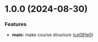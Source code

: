 # 1.0.0 (2024-08-30)


### Features

* **main:** make course structure ([ce091e0](https://github.com/zbadalov/os-intro/commit/ce091e0011c23b11d1e5afaab9cc007308d3167f))



